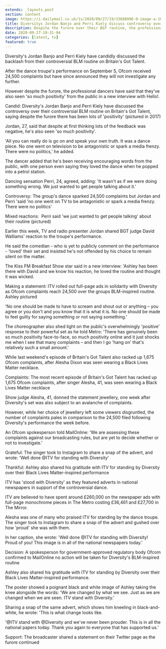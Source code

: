 ```yaml
---
extends: _layouts.post
section: content
image: https://i.dailymail.co.uk/1s/2020/09/27/19/33688996-0-image-a-105_1601230360933.jpg 
title: Diversitys Jordan Banjo and Perri Kiely discuss controversy over their BLM dance on BGT 
description: Despite the furore over their BGT routine, the professional dancers have said that theyve also seen so much positivity from the public after the show. 
date: 2020-09-27-19-31-04 
categories: [latest, tv] 
featured: true 
--- 
```

Diversity's Jordan Banjo and Perri Kiely have candidly discussed the backlash from their controversial BLM routine on Britain's Got Talent. 

After the dance troupe's performance on September 5, Ofcom received 24,500 complaints but have since announced they will not investigate any further. 

However despite the furore, the professional dancers have said that they've also seen 'so much positivity' from the public in a new interview with Hello!. 

Candid: Diversity's Jordan Banjo and Perri Kiely have discussed the controversy over their controversial BLM routine on Britain's Got Talent, saying despite the furore there has been lots of 'positivity' (pictured in 2017)

 Jordan, 27, said that despite at first thinking lots of the feedback was negative, he's also seen 'so much positivity'.

'All you can really do is go on and speak your own truth. It was a dance piece. No one went on television to be antagonistic or spark a media frenzy. There were no politics,' he added. 

The dancer added that he's been receiving encouraging words from the public, with one person even saying they loved the dance when he popped into a petrol station. 

Dancing sensation Perri, 24, agreed, adding: 'It wasn't as if we were doing something wrong. We just wanted to get people talking about it.'

Controversy: The group's dance sparked 24,500 complaints but Jordan and Perri 'said 'no one went on TV to be antagonistic or spark a media frenzy. There were no politics'

Mixed reactions:  Perri said 'we just wanted to get people talking' about their routine (pictured)

Earlier this week, TV and radio presenter Jordan shared BGT judge David Walliams' reaction to the troupe's performance.  

He said the comedian - who is yet to publicly comment on the performance - 'loved' their set and insisted he's not offended by his choice to remain silent on the matter. 

The Kiss FM Breakfast Show star said in a new interview: 'Ashley has been there with David and we know his reaction, he loved the routine and thought it was wicked.

Making a statement: ITV rolled out full-page ads in solidarity with Diversity as Ofcom complaints reach 24,500 over the groups BLM-inspired routine. Ashley pictured

'No one should be made to have to scream and shout out or anything – you agree or you don't and you know that it is what it is. No one should be made to feel guilty for saying something or not saying something.' 

The choreographer also shed light on the public's overwhelmingly 'positive' response to their powerful set as he told Metro: 'There has genuinely been so much positivity face-to-face, so much positivity online and it just shocks me when I see that many complaints – and then I go 'hang on' that's relatively such a small amount.'

While last weekend's episode of Britain's Got Talent also racked up 1,675 Ofcom complaints, after Alesha Dixon was seen wearing a Black Lives Matter necklace.

Complaints: The most recent episode of Britain's Got Talent has racked up 1,675 Ofcom complaints, after singer Alesha, 41, was seen wearing a Black Lives Matter necklace 

Show judge Alesha, 41, donned the statement jewellery, one week after Diversity's set was also subject to an avalanche of complaints.

However, while her choice of jewellery left some viewers disgruntled, the number of complaints pales in comparison to the 24,500 filed following Diversity's performance the week before.

An Ofcom spokesperson told MailOnline: 'We are assessing these complaints against our broadcasting rules, but are yet to decide whether or not to investigate.' 

Grateful: The singer took to Instagram to share a snap of the advert, and wrote: 'Well done @ITV for standing with Diversity'

Thankful: Ashley also shared his gratitude with ITV for standing by Diversity over their Black Lives Matter-inspired performance

ITV has 'stood with Diversity' as they featured adverts in national newspapers in support of the controversial dance. 

ITV are believed to have spent around £260,000 on the newspaper ads with full-page monochrome pieces in The Metro costing £36,461 and £27,700 in The Mirror. 

Alesha was one of many who praised ITV for standing by the dance troupe. The singer took to Instagram to share a snap of the advert and gushed over how 'proud' she was with them. 

In her caption, she wrote: 'Well done @ITV for standing with Diversity! Proud of you! This image is in all of the national newspapers today.'

Decision: A spokesperson for government-approved regulatory body Ofcom confirmed to MailOnline no action will be taken for Diversity's BLM-inspired routine 

Ashley also shared his gratitude with ITV for standing by Diversity over their Black Lives Matter-inspired performance. 

The poster showed a poignant black and white image of Ashley taking the knee alongside the words: 'We are changed by what we see. Just as we are changed when we are seen. ITV stand with Diversity.'

Sharing a snap of the same advert, which shows him kneeling in black-and-white, he wrote: 'This is what change looks like.

'@ITV stand with @Diversity and we've never been prouder. This is in all the national papers today. Thank you again to everyone that has supported us.' 

Support: The broadcaster shared a statement on their Twitter page as the furore continued

